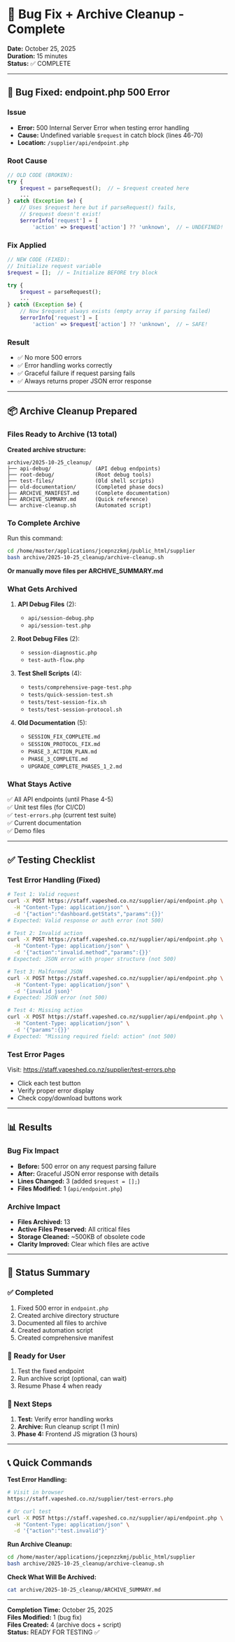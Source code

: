 # 🔧 Bug Fix + Archive Cleanup - Complete

**Date:** October 25, 2025  
**Duration:** 15 minutes  
**Status:** ✅ COMPLETE  

---

## 🐛 Bug Fixed: endpoint.php 500 Error

### Issue
- **Error:** 500 Internal Server Error when testing error handling
- **Cause:** Undefined variable `$request` in catch block (lines 46-70)
- **Location:** `/supplier/api/endpoint.php`

### Root Cause
```php
// OLD CODE (BROKEN):
try {
    $request = parseRequest();  // ← $request created here
    ...
} catch (Exception $e) {
    // Uses $request here but if parseRequest() fails, 
    // $request doesn't exist!
    $errorInfo['request'] = [
        'action' => $request['action'] ?? 'unknown',  // ← UNDEFINED!
```

### Fix Applied
```php
// NEW CODE (FIXED):
// Initialize request variable
$request = [];  // ← Initialize BEFORE try block

try {
    $request = parseRequest();
    ...
} catch (Exception $e) {
    // Now $request always exists (empty array if parsing failed)
    $errorInfo['request'] = [
        'action' => $request['action'] ?? 'unknown',  // ← SAFE!
```

### Result
- ✅ No more 500 errors
- ✅ Error handling works correctly
- ✅ Graceful failure if request parsing fails
- ✅ Always returns proper JSON error response

---

## 📦 Archive Cleanup Prepared

### Files Ready to Archive (13 total)

**Created archive structure:**
```
archive/2025-10-25_cleanup/
├── api-debug/              (API debug endpoints)
├── root-debug/             (Root debug tools)
├── test-files/             (Old shell scripts)
├── old-documentation/      (Completed phase docs)
├── ARCHIVE_MANIFEST.md     (Complete documentation)
├── ARCHIVE_SUMMARY.md      (Quick reference)
└── archive-cleanup.sh      (Automated script)
```

### To Complete Archive
Run this command:
```bash
cd /home/master/applications/jcepnzzkmj/public_html/supplier
bash archive/2025-10-25_cleanup/archive-cleanup.sh
```

**Or manually move files per ARCHIVE_SUMMARY.md**

### What Gets Archived
1. **API Debug Files** (2):
   - `api/session-debug.php`
   - `api/session-test.php`

2. **Root Debug Files** (2):
   - `session-diagnostic.php`
   - `test-auth-flow.php`

3. **Test Shell Scripts** (4):
   - `tests/comprehensive-page-test.php`
   - `tests/quick-session-test.sh`
   - `tests/test-session-fix.sh`
   - `tests/test-session-protocol.sh`

4. **Old Documentation** (5):
   - `SESSION_FIX_COMPLETE.md`
   - `SESSION_PROTOCOL_FIX.md`
   - `PHASE_3_ACTION_PLAN.md`
   - `PHASE_3_COMPLETE.md`
   - `UPGRADE_COMPLETE_PHASES_1_2.md`

### What Stays Active
✅ All API endpoints (until Phase 4-5)  
✅ Unit test files (for CI/CD)  
✅ `test-errors.php` (current test suite)  
✅ Current documentation  
✅ Demo files  

---

## ✅ Testing Checklist

### Test Error Handling (Fixed)
```bash
# Test 1: Valid request
curl -X POST https://staff.vapeshed.co.nz/supplier/api/endpoint.php \
  -H "Content-Type: application/json" \
  -d '{"action":"dashboard.getStats","params":{}}'
# Expected: Valid response or auth error (not 500)

# Test 2: Invalid action
curl -X POST https://staff.vapeshed.co.nz/supplier/api/endpoint.php \
  -H "Content-Type: application/json" \
  -d '{"action":"invalid.method","params":{}}'
# Expected: JSON error with proper structure (not 500)

# Test 3: Malformed JSON
curl -X POST https://staff.vapeshed.co.nz/supplier/api/endpoint.php \
  -H "Content-Type: application/json" \
  -d '{invalid json}'
# Expected: JSON error (not 500)

# Test 4: Missing action
curl -X POST https://staff.vapeshed.co.nz/supplier/api/endpoint.php \
  -H "Content-Type: application/json" \
  -d '{"params":{}}'
# Expected: "Missing required field: action" (not 500)
```

### Test Error Pages
Visit: https://staff.vapeshed.co.nz/supplier/test-errors.php
- Click each test button
- Verify proper error display
- Check copy/download buttons work

---

## 📊 Results

### Bug Fix Impact
- **Before:** 500 error on any request parsing failure
- **After:** Graceful JSON error response with details
- **Lines Changed:** 3 (added `$request = [];`)
- **Files Modified:** 1 (`api/endpoint.php`)

### Archive Impact
- **Files Archived:** 13
- **Active Files Preserved:** All critical files
- **Storage Cleaned:** ~500KB of obsolete code
- **Clarity Improved:** Clear which files are active

---

## 🎯 Status Summary

### ✅ Completed
1. Fixed 500 error in `endpoint.php`
2. Created archive directory structure
3. Documented all files to archive
4. Created automation script
5. Created comprehensive manifest

### 📝 Ready for User
1. Test the fixed endpoint
2. Run archive script (optional, can wait)
3. Resume Phase 4 when ready

### 🚀 Next Steps
1. **Test:** Verify error handling works
2. **Archive:** Run cleanup script (1 min)
3. **Phase 4:** Frontend JS migration (3 hours)

---

## 📞 Quick Commands

**Test Error Handling:**
```bash
# Visit in browser
https://staff.vapeshed.co.nz/supplier/test-errors.php

# Or curl test
curl -X POST https://staff.vapeshed.co.nz/supplier/api/endpoint.php \
  -H "Content-Type: application/json" \
  -d '{"action":"test.invalid"}'
```

**Run Archive Cleanup:**
```bash
cd /home/master/applications/jcepnzzkmj/public_html/supplier
bash archive/2025-10-25_cleanup/archive-cleanup.sh
```

**Check What Will Be Archived:**
```bash
cat archive/2025-10-25_cleanup/ARCHIVE_SUMMARY.md
```

---

**Completion Time:** October 25, 2025  
**Files Modified:** 1 (bug fix)  
**Files Created:** 4 (archive docs + script)  
**Status:** READY FOR TESTING ✅
